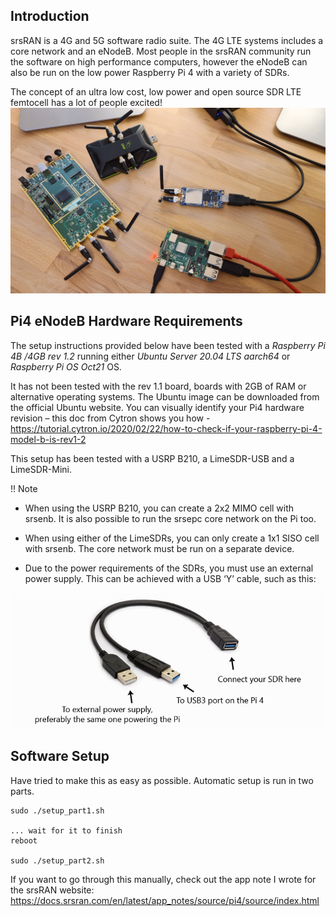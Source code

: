 
## Introduction

srsRAN is a 4G and 5G software radio suite. The 4G LTE systems includes a core network and an eNodeB. Most people in the srsRAN community run the software on high performance computers, however the eNodeB can also be run on the low power Raspberry Pi 4 with a variety of SDRs.

The concept of an ultra low cost, low power and open source SDR LTE femtocell has a lot of people excited!
![image](img/sdrs.jpg)


## Pi4 eNodeB Hardware Requirements

The setup instructions provided below have been tested with a *Raspberry Pi 4B /4GB rev 1.2* running either *Ubuntu Server 20.04 LTS aarch64* or *Raspberry Pi OS Oct21* OS. 

It has not been tested with the rev 1.1 board, boards with 2GB of RAM or alternative operating systems. The Ubuntu image can be downloaded from the official Ubuntu website. You can visually identify your Pi4 hardware revision – this doc from Cytron shows you how - https://tutorial.cytron.io/2020/02/22/how-to-check-if-your-raspberry-pi-4-model-b-is-rev1-2

This setup has been tested with a USRP B210, a LimeSDR-USB and a LimeSDR-Mini.

!! Note

* When using the USRP B210, you can create a 2x2 MIMO cell with srsenb. It is also possible to run the srsepc core network on the Pi too.

* When using either of the LimeSDRs, you can only create a 1x1 SISO cell with srsenb. The core network must be run on a separate device.

* Due to the power requirements of the SDRs, you must use an external power supply. This can be achieved with a USB ‘Y’ cable, such as this:

![image](img/usb.png)



## Software Setup

Have tried to make this as easy as possible. Automatic setup is run in two parts.
```
sudo ./setup_part1.sh

... wait for it to finish
reboot

sudo ./setup_part2.sh
```

If you want to go through this manually, check out the app note I wrote for the srsRAN website:
https://docs.srsran.com/en/latest/app_notes/source/pi4/source/index.html